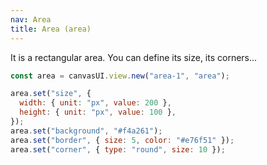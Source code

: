 ```yaml
---
nav: Area
title: Area (area)
---
```


It is a rectangular area. You can define its size, its corners...

```javascript
const area = canvasUI.view.new("area-1", "area");

area.set("size", {
  width: { unit: "px", value: 200 },
  height: { unit: "px", value: 100 },
});
area.set("background", "#f4a261");
area.set("border", { size: 5, color: "#e76f51" });
area.set("corner", { type: "round", size: 10 });
```
